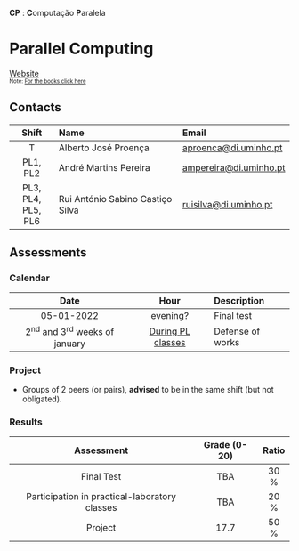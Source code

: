 
**CP** : **C**omputação **P**aralela
# Parallel Computing 

[Website](http://gec.di.uminho.pt/mei/cp/)<br>
 <sub><sup> Note: [For the books click here](http://gec.di.uminho.pt/mei/cp/books.zip) </sup></sup>

## Contacts

| Shift | Name | Email |
|:-:| :------ | :-----------|
| T | Alberto José Proença | aproenca@di.uminho.pt |
| PL1, PL2| André Martins Pereira| ampereira@di.uminho.pt |
| PL3, PL4,<br>PL5, PL6| Rui António Sabino Castiço Silva | ruisilva@di.uminho.pt |

## Assessments

### Calendar

| Date | Hour | Description |
|:-:| :-: | :-----------|
| 05-01-2022 | evening? | Final test |
| 2<sup>nd</sup> and 3<sup>rd</sup> weeks of january | [During PL classes](../schedule/schedule_1y_1s.pdf) | Defense of works |

### Project

- Groups of 2 peers (or pairs), **advised** to be in the same shift (but not obligated).

### Results

| Assessment | Grade (0-20) | Ratio |
| :-:           | :-: | :-:   |
| Final Test    | TBA |  30 %  |
| Participation in practical-laboratory classes | TBA |  20 %  |
| Project       | 17.7 |  50 %  |
